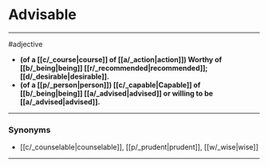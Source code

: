 # Advisable
---
#adjective
- **(of a [[c/_course|course]] of [[a/_action|action]]) Worthy of [[b/_being|being]] [[r/_recommended|recommended]]; [[d/_desirable|desirable]].**
- **(of a [[p/_person|person]]) [[c/_capable|Capable]] of [[b/_being|being]] [[a/_advised|advised]] or willing to be [[a/_advised|advised]].**
---
### Synonyms
- [[c/_counselable|counselable]], [[p/_prudent|prudent]], [[w/_wise|wise]]
---

